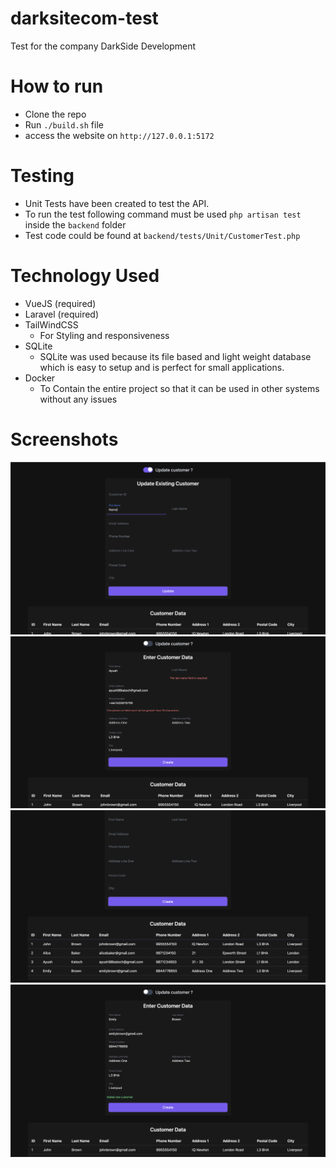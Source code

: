 # darksitecom-test
Test for the company DarkSide Development

# How to run

- Clone the repo
- Run ``./build.sh`` file 
- access the website on ``http://127.0.0.1:5172``

# Testing 

- Unit Tests have been created to test the API. 
- To run the test following command must be used ``php artisan test`` inside the ``backend`` folder
- Test code could be found at ``backend/tests/Unit/CustomerTest.php``

# Technology Used

- VueJS (required)
- Laravel (required)
- TailWindCSS
    - For Styling and responsiveness 
- SQLite 
    - SQLite was used because its file based and light weight database which is easy to setup and is perfect for small applications.
- Docker
    - To Contain the entire project so that it can be used in other systems without any issues
 
# Screenshots

![image 1](https://github.com/ayushkatoch98/darksitecom-test/blob/main/screenshots/four.png)
![image 2](https://github.com/ayushkatoch98/darksitecom-test/blob/main/screenshots/one.png)
![image 3](https://github.com/ayushkatoch98/darksitecom-test/blob/main/screenshots/three.png)
![image 4](https://github.com/ayushkatoch98/darksitecom-test/blob/main/screenshots/two.png)

